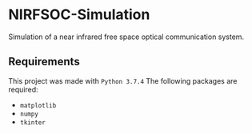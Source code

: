 # NIRFSOC-Simulation
Simulation of a near infrared free space optical communication system.

## Requirements
This project was made with `Python 3.7.4`
The following packages are required:
* `matplotlib`
* `numpy`
* `tkinter`
